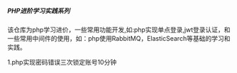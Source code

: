 ##### **PHP进阶学习实践系列**
该仓库为php学习进价，一些常用功能开发,如:php实现单点登录,jwt登录认证，和一些常用中间件的使用，如：php使用RabbitMQ，ElasticSearch等基础的学习和实践。

1.php实现密码错误三次锁定账号10分钟



